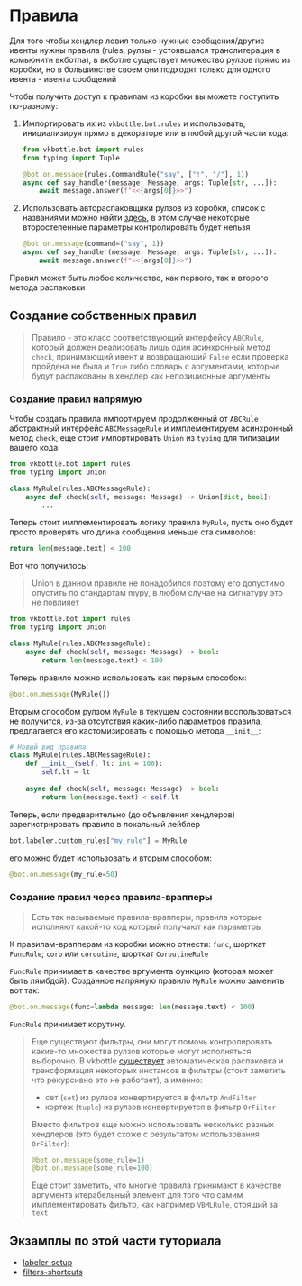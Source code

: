 # Правила

Для того чтобы хендлер ловил только нужные сообщения/другие ивенты нужны правила (rules, рулзы - устоявшаяся транслитерация в комьюнити вкботла), в вкботле существует множество рулзов прямо из коробки, но в большинстве своем они подходят только для одного ивента - ивента сообщений

Чтобы получить доступ к правилам из коробки вы можете поступить по-разному:

1. Импортировать их из `vkbottle.bot.rules` и использовать, инициализируя прямо в декораторе или в любой другой части кода:
    ```python
    from vkbottle.bot import rules
    from typing import Tuple
    
    @bot.on.message(rules.CommandRule("say", ["!", "/"], 1))
    async def say_handler(message: Message, args: Tuple[str, ...]):
        await message.answer(f"<<{args[0]}>>")
    ```

2. Использовать автораспаковщики рулзов из коробки, список с названиями можно найти [здесь](https://github.com/timoniq/vkbottle/blob/master/vkbottle/framework/bot/labeler/default.py#L34), в этом случае некоторые второстепенные параметры контролировать будет нельзя
    ```python
    @bot.on.message(command=("say", 1))
    async def say_handler(message: Message, args: Tuple[str, ...]):
        await message.answer(f"<<{args[0]}>>")
    ```
   
Правил может быть любое количество, как первого, так и второго метода распаковки

## Создание собственных правил

> Правило - это класс соответствующий интерфейсу `ABCRule`, который должен реализовать лишь один асинхронный метод `check`, принимающий ивент и возвращающий `False` если проверка пройдена не была и `True` либо словарь с аргументами, которые будут распакованы в хендлер как непозиционные аргументы

### Создание правил напрямую

Чтобы создать правила импортируем продолженный от `ABCRule` абстрактный интерфейс `ABCMessageRule` и имплементируем асинхронный метод `check`, еще стоит импортировать `Union` из `typing` для типизации вашего кода:

```python
from vkbottle.bot import rules
from typing import Union

class MyRule(rules.ABCMessageRule):
    async def check(self, message: Message) -> Union[dict, bool]:
        ...
```

Теперь стоит имплементировать логику правила `MyRule`, пусть оно будет просто проверять что длина сообщения меньше ста символов:

```python
return len(message.text) < 100
```

Вот что получилось:

> Union в данном правиле не понадобился поэтому его допустимо опустить по стандартам mypy, в любом случае на сигнатуру это не повлияет

```python
from vkbottle.bot import rules
from typing import Union

class MyRule(rules.ABCMessageRule):
    async def check(self, message: Message) -> bool:
        return len(message.text) < 100
```

Теперь правило можно использовать как первым способом:

```python
@bot.on.message(MyRule())
```

Вторым способом рулзом `MyRule` в текущем состоянии воспользоваться не получится, из-за отсутствия каких-либо параметров правила, предлагается его кастомизировать с помощью метода `__init__`:

```python
# Новый вид правила
class MyRule(rules.ABCMessageRule):
    def __init__(self, lt: int = 100):
        self.lt = lt
    
    async def check(self, message: Message) -> bool:
        return len(message.text) < self.lt
```

Теперь, если предварительно (до объявления хендлеров) зарегистрировать правило в локальный лейблер

```python
bot.labeler.custom_rules["my_rule"] = MyRule
```

его можно будет использовать и вторым способом:

```python
@bot.on.message(my_rule=50)
```

### Создание правил через правила-врапперы

> Есть так называемые правила-врапперы, правила которые исполняют какой-то код который получают как параметры

К правилам-врапперам из коробки можно отнести: `func`, шорткат `FuncRule`; `coro` или `coroutine`, шорткат `CoroutineRule`

`FuncRule` принимает в качестве аргумента функцию (которая может быть лямбдой). Созданное напрямую правило `MyRule` можно заменить вот так:

```python
@bot.on.message(func=lambda message: len(message.text) < 100)
```

`FuncRule` принимает корутину.

> Еще существуют фильтры, они могут помочь контролировать какие-то множества рулзов которые могут исполняться выборочно. В vkbottle [существует](https://github.com/timoniq/vkbottle/blob/master/vkbottle/tools/dev_tools/utils.py#L26) автоматическая распаковка и трансформация некоторых инстансов в фильтры (стоит заметить что рекурсивно это не работает), а именно:
> * сет (`set`) из рулзов конвертируется в фильтр `AndFilter`
> * кортеж (`tuple`) из рулзов конвертируется в фильтр `OrFilter`
>
> Вместо фильтров еще можно использовать несколько разных хендлеров (это будет схоже с результатом использования `OrFilter`):
> ```python
> @bot.on.message(some_rule=1)
> @bot.on.message(some_rule=100)
> ```
> Еще стоит заметить, что многие правила принимают в качестве аргумента итерабельный элемент для того что самим имплементировать фильтр, как например `VBMLRule`, стоящий за `text`


## Экзамплы по этой части туториала

* [labeler-setup](/examples/high-level/labeler_setup.py)
* [filters-shortcuts](/examples/high-level/filters_shortcuts.py)
